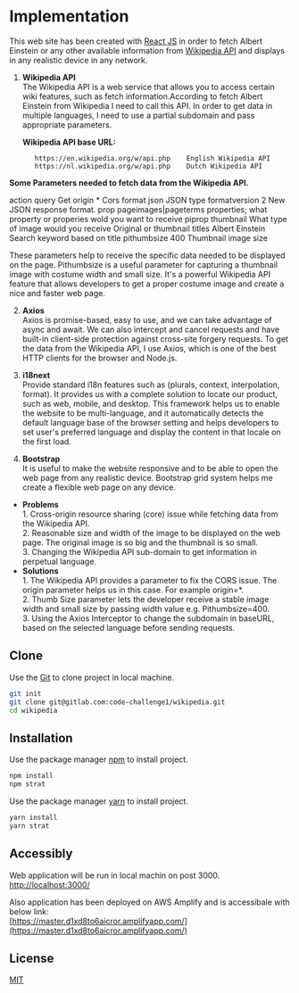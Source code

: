 # Implementation

This web site has been created with [React JS](https://reactjs.org/) in order to fetch Albert Einstein or any other available information
from [Wikipedia API](https://en.wikipedia.org/w/api.php) and displays  
in any realistic device in any network.

1. **Wikipedia API**
   <br>
   The Wikipedia API is a web service that allows you to access certain wiki features, such as fetch information.According to fetch Albert Einstein from
   Wikipedia I need to call this API. In order to get data in multiple languages, I need to use a partial subdomain and pass appropriate parameters.


     **Wikipedia API base URL:**

          https://en.wikipedia.org/w/api.php	English Wikipedia API
          https://nl.wikipedia.org/w/api.php	Dutch Wikipedia API


**Some Parameters needed to fetch data from the Wikipedia API.**  
  
 action query Get
origin \* Cors
format json JSON type
formatversion 2 New JSON response format.
prop pageimages|pageterms properties; what property or properies wold you want to receive
piprop thumbnail What type of image would you receive Original or thumbnail
titles Albert Einstein Search keyword based on title
pithumbsize 400 Thumbnail image size

These parameters help to receive the specific data needed to be displayed on the page. Pithumbsize is a useful parameter for capturing a
thumbnail image with costume width and small size. It's a powerful Wikipedia API feature that allows developers to get a proper costume image and
create a nice and faster web page.

2. **Axios**
   <br>
   Axios is promise-based, easy to use, and we can take advantage of async and await. We can also intercept and cancel requests and have built-in
   client-side protection against cross-site forgery requests. To get the data from the Wikipedia API, I use Axios, which is one of the best HTTP
   clients for the browser and Node.js.

3. **i18next**
   <br/>
   Provide standard i18n features such as (plurals, context, interpolation, format). It provides us with a complete solution to locate
   our product, such as web, mobile, and desktop. This framework helps us to enable the website to be multi-language, and it automatically
   detects the default language base of the browser setting and helps developers to set user's preferred language and display the content in that
   locale on the first load.

4) **Bootstrap**
   <br>
   It is useful to make the website responsive and to be able to open the web page from any realistic device. Bootstrap grid system helps me create a
   flexible web page on any device.

- **Problems**
  <br/> 1. Cross-origin resource sharing (core) issue while fetching data from the Wikipedia API.  
   2. Reasonable size and width of the image to be displayed on the web page. The original image is so big and the thumbnail is so small.<br> 3. Changing the Wikipedia API sub-domain to get information in perpetual language.
- **Solutions**
  <br/> 1. The Wikipedia API provides a parameter to fix the CORS issue. The origin parameter helps us in this case. For example origin=\*. <br> 2. Thumb Size parameter lets the developer receive a stable image width and small size by passing width value e.g. Pithumbsize=400. <br> 3. Using the Axios Interceptor to change the subdomain in baseURL, based on the selected language before sending requests.

## Clone

Use the [Git](https://git-scm.com/downloads) to clone project in local machine.

```bash
git init
git clone git@gitlab.com:code-challenge1/wikipedia.git
cd wikipedia
```

## Installation

Use the package manager [npm](https://docs.npmjs.com/cli/install) to install project.

```bash
npm install
npm strat

```

Use the package manager [yarn](https://classic.yarnpkg.com/en/docs/install/#windows-stable) to install project.

```bash
yarn install
yarn strat

```

## Accessibly

Web application will be run in local machin on post 3000.
<br/>
[http://localhost:3000/](http://localhost:3000/)

Also application has been deployed on AWS Amplify and is accessibale with below link:
<br/>
[https://master.d1xd8to6aicror.amplifyapp.com/](https://master.d1xd8to6aicror.amplifyapp.com/)

## License

[MIT](https://choosealicense.com/licenses/mit/)

